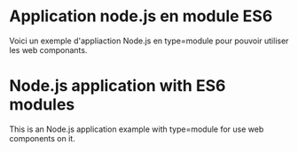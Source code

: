 # Application node.js en module ES6   
   
Voici un exemple d'appliaction Node.js en type=module pour pouvoir utiliser les web componants.

# Node.js application with ES6 modules
This is an Node.js application example with type=module for use web components on it.